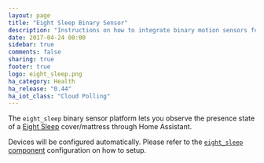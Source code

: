 ```yaml
---
layout: page
title: "Eight Sleep Binary Sensor"
description: "Instructions on how to integrate binary motion sensors for Eight Sleep within Home Assistant."
date: 2017-04-24 00:00
sidebar: true
comments: false
sharing: true
footer: true
logo: eight_sleep.png
ha_category: Health
ha_release: "0.44"
ha_iot_class: "Cloud Polling"
---
```


The `eight_sleep` binary sensor platform lets you observe the presence state of a [Eight Sleep](https://eightsleep.com/) cover/mattress through Home Assistant.

Devices will be configured automatically. Please refer to the [`eight_sleep` component](/components/eight_sleep/) configuration on how to setup.
